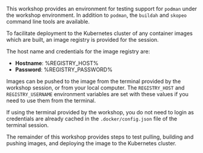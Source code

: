 This workshop provides an environment for testing support for ``podman`` under the workshop environment. In addition to ``podman``, the ``buildah`` and ``skopeo`` command line tools are available.

To facilitate deployment to the Kubernetes cluster of any container images which are built, an image registry is provided for the session.

The host name and credentials for the image registry are:

* **Hostname**: %REGISTRY_HOST%
* **Password**: %REGISTRY_PASSWORD%

Images can be pushed to the image from the terminal provided by the workshop session, or from your local computer. The ``REGISTRY_HOST`` and ``REGISTRY_USERNAME`` environment variables are set with these values if you need to use them from the terminal.

If using the terminal provided by the workshop, you do not need to login as credentials are already cached in the ``.docker/config.json`` file of the terminal session.

The remainder of this workshop provides steps to test pulling, building and pushing images, and deploying the image to the Kubernetes cluster.
